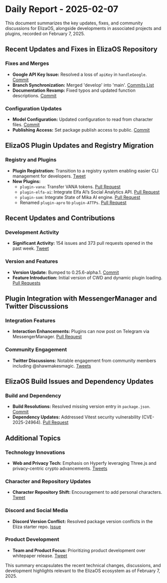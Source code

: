 # Daily Report - 2025-02-07

This document summarizes the key updates, fixes, and community discussions for ElizaOS, alongside developments in associated projects and plugins, recorded on February 7, 2025.

## Recent Updates and Fixes in ElizaOS Repository

### Fixes and Merges

- **Google API Key Issue:** Resolved a loss of `apiKey` in `handleGoogle`. [Commit](https://github.com/elizaOS/eliza/commit/61887b3babe260c06f88ddc410ac89d072067813)
- **Branch Synchronization:** Merged 'develop' into 'main'. [Commits List](https://github.com/elizaOS/eliza/commit/1d756f4550eefaa55d5187dfc03bf72f56ee2ea1)
- **Documentation Revamp:** Fixed typos and updated function descriptions. [Commit](https://github.com/elizaOS/eliza/commit/e16cf8e013fc07e0665bd7df1c77203a60b08b5d)

### Configuration Updates

- **Model Configuration:** Updated configuration to read from character files. [Commit](https://github.com/elizaOS/eliza/commit/b2889dc1598dac635b89f7c1b9345bc3bcb54c7e)
- **Publishing Access:** Set package publish access to public. [Commit](https://github.com/elizaOS/eliza/commit/87515e250fa02a134139610e3f42712852213d47)

## ElizaOS Plugin Updates and Registry Migration

### Registry and Plugins

- **Plugin Registration:** Transition to a registry system enabling easier CLI management for developers. [Tweet](https://twitter.com/shawmakesmagic/status/1887762615260045800)
- **New Plugins:**
  - `plugin-vana`: Transfer VANA tokens. [Pull Request](https://github.com/elizaOS/eliza/pull/3338)
  - `plugin-elfa-ai`: Integrate Elfa AI’s Social Analytics API. [Pull Request](https://github.com/elizaOS/eliza/pull/3331)
  - `plugin-som`: Integrate State of Mika AI engine. [Pull Request](https://github.com/elizaOS/eliza/pull/3304)
  - Renamed `plugin-apro` to `plugin-ATTPs`. [Pull Request](https://github.com/elizaOS/eliza/pull/3299)

## Recent Updates and Contributions

### Development Activity

- **Significant Activity:** 154 issues and 373 pull requests opened in the past week. [Tweet](https://twitter.com/ai16zdao/status/1887942964070203403)

### Version and Features

- **Version Update:** Bumped to 0.25.6-alpha.1. [Commit](https://github.com/elizaOS/eliza/commit/47c2b7cfac6a4250128ed409f6dda887b16ccdc2)
- **Feature Introduction:** Initial version of CWD and dynamic plugin loading. [Pull Requests](https://github.com/elizaOS/eliza/pull/3337)

## Plugin Integration with MessengerManager and Twitter Discussions

### Integration Features

- **Interaction Enhancements:** Plugins can now post on Telegram via MessengerManager. [Pull Request](https://github.com/elizaOS/eliza/pull/3314)

### Community Engagement

- **Twitter Discussions:** Notable engagement from community members including @shawmakesmagic. [Tweets](https://twitter.com/dankvr/status/1887902331062149264)

## ElizaOS Build Issues and Dependency Updates

### Build and Dependency

- **Build Resolutions:** Resolved missing version entry in `package.json`. [Commit](https://github.com/elizaOS/eliza/commit/c108525e03b88308b48c1a46fbab516bac1e58f6)
- **Dependency Updates:** Addressed Vitest security vulnerability (CVE-2025-24964). [Pull Request](https://github.com/elizaOS/eliza/pull/3309)

## Additional Topics

### Technology Innovations

- **Web and Privacy Tech:** Emphasis on Hyperfy leveraging Three.js and privacy-centric crypto advancements. [Tweets](https://twitter.com/dankvr/status/1887963579065974903)

### Character and Repository Updates

- **Character Repository Shift:** Encouragement to add personal characters. [Tweet](https://twitter.com/shawmakesmagic/status/1887793981800526009)

### Discord and Social Media

- **Discord Version Conflict:** Resolved package version conflicts in the Eliza starter repo. [Issue](https://github.com/elizaOS/eliza/issues/3295)

### Product Development

- **Team and Product Focus:** Prioritizing product development over whitepaper release. [Tweet](https://twitter.com/daosdotfun/status/1887968555926249805)

This summary encapsulates the recent technical changes, discussions, and development highlights relevant to the ElizaOS ecosystem as of February 7, 2025.
